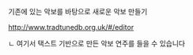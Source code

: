 기존에 있는 악보를 바탕으로 새로운 악보 만들기

http://www.tradtunedb.org.uk/#/editor

ㄴ 여기서 택스트 기반으로 만든 악보 연주를 들을 수 있습니다 
